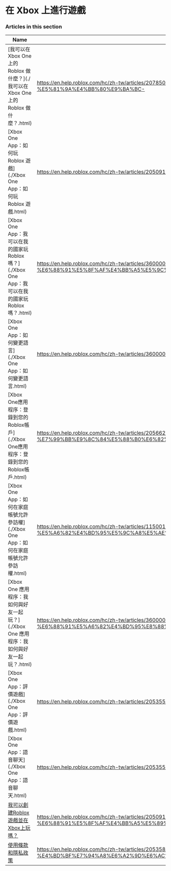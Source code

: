 # 在 Xbox 上進行遊戲  
### Articles in this section
Name|URL
-|-
[我可以在 Xbox One 上的 Roblox 做什麼？](./我可以在 Xbox One 上的 Roblox 做什麼？.html) |https://en.help.roblox.com/hc/zh-tw/articles/207850783-%E6%88%91%E5%8F%AF%E4%BB%A5%E5%9C%A8-Xbox-One-%E4%B8%8A%E7%9A%84-Roblox-%E5%81%9A%E4%BB%80%E9%BA%BC-
[Xbox One App：如何玩 Roblox 遊戲](./Xbox One App：如何玩 Roblox 遊戲.html) |https://en.help.roblox.com/hc/zh-tw/articles/205091984-Xbox-One-App-%E5%A6%82%E4%BD%95%E7%8E%A9-Roblox-%E9%81%8A%E6%88%B2
[Xbox One App：我可以在我的國家玩 Roblox 嗎？](./Xbox One App：我可以在我的國家玩 Roblox 嗎？.html) |https://en.help.roblox.com/hc/zh-tw/articles/360000334743-Xbox-One-App-%E6%88%91%E5%8F%AF%E4%BB%A5%E5%9C%A8%E6%88%91%E7%9A%84%E5%9C%8B%E5%AE%B6%E7%8E%A9-Roblox-%E5%97%8E-
[Xbox One App：如何變更語言](./Xbox One App：如何變更語言.html) |https://en.help.roblox.com/hc/zh-tw/articles/360000273466-Xbox-One-App-%E5%A6%82%E4%BD%95%E8%AE%8A%E6%9B%B4%E8%AA%9E%E8%A8%80
[Xbox One應用程序：登錄到您的Roblox帳戶](./Xbox One應用程序：登錄到您的Roblox帳戶.html) |https://en.help.roblox.com/hc/zh-tw/articles/205662594-Xbox-One%E6%87%89%E7%94%A8%E7%A8%8B%E5%BA%8F-%E7%99%BB%E9%8C%84%E5%88%B0%E6%82%A8%E7%9A%84Roblox%E5%B8%B3%E6%88%B6
[Xbox One App：如何在家庭帳號允許參訪權](./Xbox One App：如何在家庭帳號允許參訪權.html) |https://en.help.roblox.com/hc/zh-tw/articles/115001279786-Xbox-One-App-%E5%A6%82%E4%BD%95%E5%9C%A8%E5%AE%B6%E5%BA%AD%E5%B8%B3%E8%99%9F%E5%85%81%E8%A8%B1%E5%8F%83%E8%A8%AA%E6%AC%8A
[Xbox One 應用程序：我如何與好友一起玩？](./Xbox One 應用程序：我如何與好友一起玩？.html) |https://en.help.roblox.com/hc/zh-tw/articles/360000334526-Xbox-One-%E6%87%89%E7%94%A8%E7%A8%8B%E5%BA%8F-%E6%88%91%E5%A6%82%E4%BD%95%E8%88%87%E5%A5%BD%E5%8F%8B%E4%B8%80%E8%B5%B7%E7%8E%A9-
[Xbox One App：評價遊戲](./Xbox One App：評價遊戲.html) |https://en.help.roblox.com/hc/zh-tw/articles/205355420-Xbox-One-App-%E8%A9%95%E5%83%B9%E9%81%8A%E6%88%B2
[Xbox One App：語音聊天](./Xbox One App：語音聊天.html) |https://en.help.roblox.com/hc/zh-tw/articles/205355430-Xbox-One-App-%E8%AA%9E%E9%9F%B3%E8%81%8A%E5%A4%A9
[我可以創建Roblox遊戲並在Xbox上玩嗎？](./我可以創建Roblox遊戲並在Xbox上玩嗎？.html) |https://en.help.roblox.com/hc/zh-tw/articles/205091994-%E6%88%91%E5%8F%AF%E4%BB%A5%E5%89%B5%E5%BB%BARoblox%E9%81%8A%E6%88%B2%E4%B8%A6%E5%9C%A8Xbox%E4%B8%8A%E7%8E%A9%E5%97%8E-
[使用條款和隱私政策](./使用條款和隱私政策.html) |https://en.help.roblox.com/hc/zh-tw/articles/205358110-%E4%BD%BF%E7%94%A8%E6%A2%9D%E6%AC%BE%E5%92%8C%E9%9A%B1%E7%A7%81%E6%94%BF%E7%AD%96
